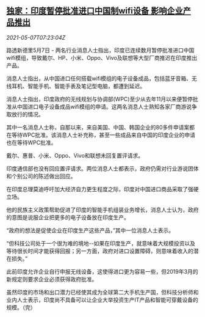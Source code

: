 <!--1620372663000-->
[独家：印度暂停批准进口中国制wifi设备 影响企业产品推出](https://cn.reuters.com/article/exclusive-china-india-ban-import-wifi-05-idCNKBS2CO0J9)
------

<div><i>2021-05-07T07:23:04Z</i></div><p>路透新德里5月7日 - 两名行业消息人士指出，印度已连续数月暂停批准进口中国wifi模组，导致戴尔、HP、小米、Oppo、Vivo及联想等大型厂商推迟在印度推出产品。</p><p>消息人士指出，从中国进口任何搭载wifi模组的电子设备成品，包括蓝牙音箱、无线耳机、智能手机、智能手表及笔记型电脑，都遭到延迟。</p><p>消息人士指出，印度政府的无线规划与协调部(WPC)至少从去年11月以来便暂停批准从中国进口电子设备成品wifi模组的申请。这两名消息人士熟知各家厂商游说争取放行的情况。</p><p>其中一名消息人士称，自那以来，来自美国、中国、韩国企业的80多件申请案都在等待WPC批准。该消息人士补充称，甚至一些成品来自中国的印度企业的申请也在等待WPC批准。</p><p>戴尔、惠普、小米、Oppo、Vivo和联想未回复置评请求。</p><p>印度通信部也没有回应置评请求。两位消息人士都表示，政府仍需对行业游说团体和个别公司的陈述做出回应。</p><p>在印度总理莫迪呼吁加大经济自力更生程度之际，印度对中国进口商品采取了强硬立场。</p><p>他的民族主义政策帮助促进了印度的智能手机组装业务增长，消息人士认为，政府的意图是说服企业把更多的电子设备放在印度生产。</p><p>“政府的想法是促使企业在印度生产这些产品，”其中一位消息人士表示。</p><p>“但科技公司处于一个很为难的境地--如果在印度生产，就意味着大规模投资以及等待很长时间才能获得回报；另一方面，政府对进口设置障碍，则意味着收入的潜在损失。”</p><p>此前印度允许企业自行申报无线设备，这使得进口更为容易一些，但2019年3月的新规定则要求企业必须获得政府批准。</p><p>虽然印度的市场和出口潜力已经使其成为全球第二大手机生产国，但科技分析师和业内人士表示，印度尚不具备可以让企业大举投资生产IT产品和智能可穿戴设备的规模。（完）</p>
